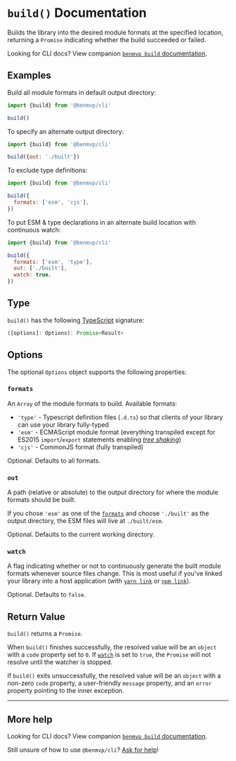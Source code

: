 # `build()` Documentation

Builds the library into the desired module formats at the specified location, returning a `Promise` indicating whether the build succeeded or failed.

Looking for CLI docs? View companion [`benmvp build` documentation](../cli/build.md).

## Examples

Build all module formats in default output directory:

```js
import {build} from '@benmvp/cli'

build()
```

To specify an alternate output directory:

```js
import {build} from '@benmvp/cli'

build({out: './built'})
```

To exclude type definitions:

```js
import {build} from '@benmvp/cli'

build({
  formats: ['esm', 'cjs'],
})
```

To put ESM & type declarations in an alternate build location with continuous watch:

```js
import {build} from '@benmvp/cli'

build({
  formats: ['esm', 'type'],
  out: ['./built'],
  watch: true,
})
```

## Type

`build()` has the following [TypeScript](https://www.typescriptlang.org/) signature:

```js
([options]: Options): Promise<Result>
```

## Options

The optional `Options` object supports the following properties:

### `formats`

An `Array` of the module formats to build. Available formats:

- `'type'` - Typescript definition files (`.d.ts`) so that clients of your library can use your library fully-typed
- `'esm'` - ECMAScript module format (everything transpiled except for ES2015 `import`/`export` statements enabling [_tree shaking_](https://webpack.js.org/guides/tree-shaking/))
- `'cjs'` - CommonJS format (fully transpiled)

Optional. Defaults to all formats.

### `out`

A path (relative or absolute) to the output directory for where the module formats should be built.

If you chose `'esm'` as one of the [`formats`](#formats) and choose `'./built'` as the output directory, the ESM files will live at `./built/esm`.

Optional. Defaults to the current working directory.

### `watch`

A flag indicating whether or not to continuously generate the built module formats whenever source files change. This is most useful if you've linked your library into a host application (with [`yarn link`](https://yarnpkg.com/lang/en/docs/cli/link/) or [`npm link`](https://docs.npmjs.com/cli/link)).

Optional. Defaults to `false`.

## Return Value

`build()` returns a `Promise`.

When `build()` finishes successfully, the resolved value will be an `object` with a `code` property set to `0`. If [`watch`](#watch) is set to `true`, the `Promise` will not resolve until the watcher is stopped.

If `build()` exits unsuccessfully, the resolved value will be an `object` with a non-zero `code` property, a user-friendly `message` property, and an `error` property pointing to the inner exception.

---

## More help

Looking for CLI docs? View companion [`benmvp build` documentation](../cli/build.md).

Still unsure of how to use `@benmvp/cli`? [Ask for help](https://github.com/benmvp/benmvp-cli/issues)!
